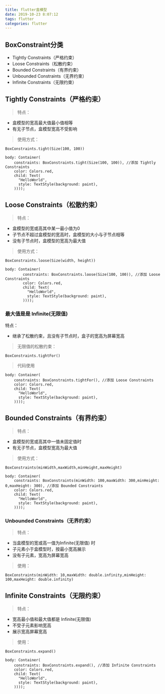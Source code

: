 ```yaml
---
title: flutter盒模型
date: 2019-10-23 8:07:12
tags: flutter
categories: flutter
---
```



<div><!-- more--></div>


## BoxConstraint分类


* Tightly Constraints（严格约束）
* Loose Constraints（松散约束）
* Bounded Constraints（有界约束）
* Unbounded Constraints（无界约束）
* Infinite Constraints（无限约束）


## Tightly Constraints（严格约束）

> 特点：

* 盒模型的宽高最大值最小值相等
* 有无子节点，盒模型宽高不受影响


> 使用方式：


```
BoxConstraints.tight(Size(100, 100))
```

```
body: Container(
    constraints: BoxConstraints.tight(Size(100, 100)), //添加 Tightly Constraints
    color: Colors.red,
    child: Text(
      "HelloWorld",
      style: TextStyle(background: paint),
    ))));
```



## Loose Constraints（松散约束）


> 特点：

* 盒模型的宽或高其中某一最小值为0
* 子节点不超过盒模型的宽高时，盒模型的大小与子节点相等
* 没有子节点时，盒模型的宽高为最大值


> 使用方式：


```
BoxConstraints.loose(Size(width, height))
```

```
body: Container(
        constraints: BoxConstraints.loose(Size(100, 100)), //添加 Loose Constraints
        color: Colors.red,
        child: Text(
          "HelloWorld",
          style: TextStyle(background: paint),
        ))));
```

### 最大值是是 Infinite(无限值)

特点：

* 继承了松散约束，且没有子节点时，盒子的宽高为屏幕宽高

> 无限值的松散约束：


```
BoxConstraints.tightFor()
```

> 代码使用


```
body: Container(
    constraints: BoxConstraints.tightFor(), //添加 Loose Constraints
    color: Colors.red,
    child: Text(
      "HelloWorld",
      style: TextStyle(background: paint),
    ))));
```


## Bounded Constraints（有界约束）


> 特点：

* 盒模型的宽或高其中一值未固定值时
* 有无子节点，盒模型宽高为最大值


> 使用方式：


```
BoxConstraints(minWidth,maxWidth,minHeight,maxHeight)
```

```
body: Container(
    constraints: BoxConstraints(minWidth: 100,maxWidth: 300,minHeight: 0,maxHeight: 300), //添加 Bounded Constraints
    color: Colors.red,
    child: Text(
      "HelloWorld",
      style: TextStyle(background: paint),
    ))));
```

### Unbounded Constraints（无界约束）


> 特点：

* 当盒模型的宽或高一值为Infinite(无限值) 时
* 子元素小于盒模型时，按最小宽高展示
* 没有子元素，宽高为屏幕宽高

> 使用：


```
BoxConstraints(minWidth: 10,maxWidth: double.infinity,minHeight: 100,maxHeight: double.infinity)
```


## Infinite Constraints（无限约束）

> 特点：

* 宽高最小值和最大值都是 Infinite(无限值)
* 不受子元素影响宽高
* 展示宽高屏幕宽高

> 使用：

```
BoxConstraints.expand()
```


```
body: Container(
    constraints: BoxConstraints.expand(), //添加 Infinite Constraints
    color: Colors.red,
    child: Text(
      "HelloWorld",
      style: TextStyle(background: paint),
    ))));
```

